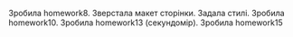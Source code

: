 
Зробила homework8. Зверстала макет сторінки. Задала стилі.
Зробила homework10. 
Зробила homework13 (секундомір).
Зробила homework15 
